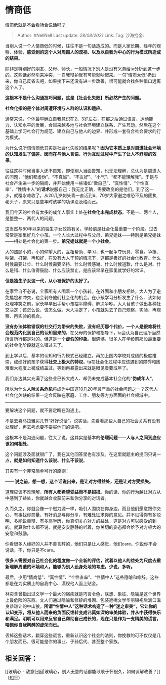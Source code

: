 # 情商低
[情商低就是不会看场合说话吗？](https://www.zhihu.com/question/388178104/answer/1321428721)

> Author: #NellNell
> Last update: *28/08/2021*
> Link:
> Tag:
> 沙海拾金:

当别人说一个人情商低的时候，往往不是一句话造成的。而是人家长期、经年的观察、体验，**感受到的这个人对周围人的漠视、以及以自我为中心的行为模式所造成的结果**。

除非是特别好的朋友、父母、师长，一般情况下别人是没有义务给ta分析到这一步的。这些话必然引来冲突，一自我辩护就有可能就吵起来。一句“情商太低”扔出来，你自己反省去吧，如果接下来还没有进一步改善，很可能就会找各种借口远离这个人了。

**这根本不是什么沟通技巧问题，这是【社会化失败】所必然产生的问题。**

**社会化指的是个体对周遭环境与人群的认识和适应**。

通常来说，个体最早确立自我意识在2、3岁左右，在那之后通过语言、运动能力、认知水平的发展，会越来越多地与社会环境建立联系、产生互动。然后在这个基础上学习社会行为规范、建立自己与他人的边界、并形成一套符合社会要求的行为模式。

为什么说所谓情商低其实是社会化失败的结果呢？**因为它本质上是对周遭社会环境的认知发生了偏差、因而在与他人言语、行为互动过程中产生了让人不舒服的效果**。

往往这种时候当事人还不自知，即便别人当面告知，也无法理解，总认为是周遭人的问题，“他们都虚伪”、“不真诚”、“不友好”、“小气”、“都不能理解我”。于是与社会产生进一步的隔阂，并开始使用一些诸如“做自己”、“真性情”、“个性直率”、“性情中人”的**话术**说服自己：我无比正确，需要改变的是他们。到了这一步，就覆水难收了。从20几岁刺头青一直活到6、70岁大家避之唯恐不及的固执老头子，原来只是童年时该学的功课没及格而己。

我们今天的社会有太多的成年人事实上处在**社会化未完成状态**。不是一、两个人，是整整一、两代人的问题。

这当然与80年以来的独生子女政策有关。学龄前是社会化最重要一个阶段。过去常常是家里好几个小孩。一个人长大过程中与父母、弟兄姐妹——特别是弟兄姐妹——相处是社会化的第一步。**弟兄姐妹就是一个小社会**。

大的照顾小的，小的仰望大的，互相帮助、学习，也一起争夺玩具、零食。争抢、吵架、打架、再和好，在没有大人干预的情况下，这都是极好的社会化教育。什么时候需要让步、什么时候需要坚持、什么时候感谢、什么时候道歉，什么是对、什么是错、什么值得鼓励、什么应该禁止，是应该早早在家里就学好的常识。

**但是独生子女这一代，从小被保护的太好了。**

在家里自不必说，全家所有人围着一个小孩转。在外面和小朋友相处，大人为了避免尴尬和冲突，也会剥夺他们社会化的机会。在小孩学习分析发生了什么、该如何处理冲突之前，家长早早出手帮小孩摆平障碍、解决争吵。大人替孩子做出各种社交决定：该怎么说、该怎么做。大人决定了，小孩就失去了自己观察、实验、再观察、再实验的机会。

**没有办法体验错误的社交行为带来的失败，没有经历那个代价，一个人是很难将社会规范内化到自己的认知里来的**。在父母的保护和指导下，ta会认为自己理所当然所言所行都是对的。但这是一个**虚假的印象**。很遗憾，很多人在学龄前那段最重要的社会化阶段就这么错过去了。

到上学以后，基本的认知和行为模式已经建立，再加上国内学校对成绩的极度推崇，成绩好的孩子获得**社交上极大的特权**。ta在社会化过程中应该遇到的障碍和困难很大程度上被成绩盖过，等到再暴露出来就是眼见着要成年了。

我们身边其实充满了这些业已长大成人、却仍未完成基本社会化的“**伪成年人**“。

所以为什么**人际关系危机**将成为中国这10几20年最严重的社会问题之一？这代人社会化欠缺的结果一定会反映在家庭、工作、朋友等方方面面的社会领域中。

---

要解决这个问题，就不要定睛在沟通上。

不是去喜马拉雅买几节“好好说话”。说实话，先看看那些人自己的社会关系有没有处理好，再去考虑要不要买他们的课吧。

这根本不是沟通问题，往大了说，这其实是基本的**伦理问题**——**人与人之间到底应该如何相处**。

这个问题涉及面就很广了，我在其他回答里也有涉及。在这里就题主的提问只说一点，**就是如何知道什么该说、什么不该说**。

其实有一个非常简单可行的原则：

**—— 说之前，想一想，这个话说出来，是让对方得益处，还是让对方受损失。**

道理应该不难理解，**所有人都希望受益而不是招损**。你的话、你的行为越让对方从中感到了益处，你就越会收获前来和你分享的对话者。

久而久之，你就会像一个磁力源一样，吸引人围绕在你身边，而且他们愿意跟你交心、有事找你商量，有好消息与你分享，有难处征求你的意见。并不见得你有多聪明、多能说善辩、有多高学历，你真切关心对方的益处，这是对方可以感受的到的。就算你什么都不说、就是安安静静的听着，你关切的姿态都会给予对方极大的安慰和鼓励。

你看很多人缘好的人并不善言辞的，他们只是让人感觉，他们care。你说你不会说话，不，你只是不care。

**很多人需要对自己社会化的程度做一个全新的评估，试着以他人的益处为尺度去重新理解周遭的环境和人，能够为别人设身处地的考虑。少说，多听。**

最后，少用“情商低”、“真性情”、“个性直率”、“性情中人”这些隐喻和修辞。这些都是在为实质上的自我中心、漠视他人面上贴金。

林奕含曾指出过文学一个最大的宿疾就是巧言令色，联想、象征、隐喻是这个世界上最危险的东西。文人们通过隐喻和修辞的堆砌、包装遮掩文学华丽锦袍后满口温良恭谦让的中山狼。**所谓“性情中人”这种话术构造了一种”迷之审美“，它让你的认知变形，将从他人而来的负面反馈转变成讳莫如深的审美体验，并从中获得快乐和满足。明明可以用来反省自己帮助自己成长的，现在只是作为一支精美的谎言，喂饱你自我陶醉的虚荣而已。**

丢掉这些话术，戳穿这些谎言，重新认识这个社会的法则，你挽救的可不仅仅是几个朋友而已，很可能是你的事业、子孙后代、甚至整个家族。

## 相关回答：

[[玻璃心 - 敌意归因|玻璃心，别人无意的话都能耿耿于怀很久，如何调解改善？]]（[知乎](https://www.zhihu.com/question/33553786/answer/1365971345)）
